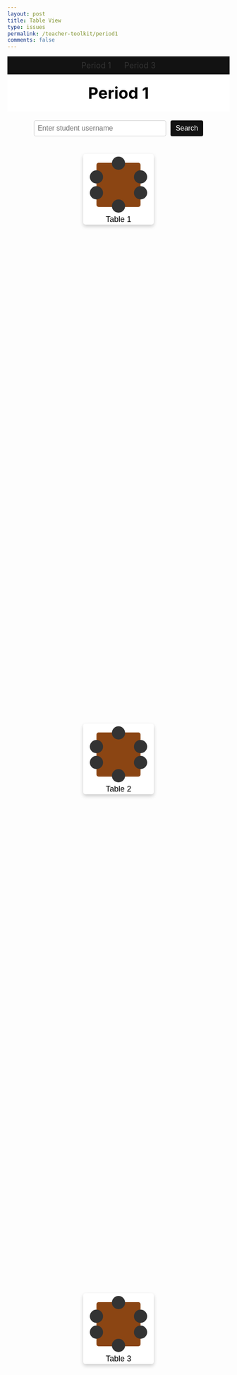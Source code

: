 ```yaml
---
layout: post
title: Table View
type: issues
permalink: /teacher-toolkit/period1
comments: false
---
```


<style>
  /* Navigation Bar */
  .navbar {
    display: flex;
    justify-content: center;
    background-color: #121212;
    padding: 10px 0;
    font-size: 18px;
  }
  .navbar a {
    margin: 0 15px;
    color: #333;
    text-decoration: none;
  }
  /* Period Header */
  .period-header {
    background-color: #FFFFFF;
    color: black;
    text-align: center;
    padding: 20px;
    font-size: 36px;
    font-weight: bold;
  }
  /* Container for Tables using Grid */
  .container {
    display: grid;
    grid-template-columns: repeat(3, 1fr);
    grid-template-rows: repeat(3, auto);
    gap: 20px;
    justify-content: center;
    height: calc(100vh - 150px);
    padding-top: 20px;
  }
  /* Table Icon (4 chairs) */
  .table-icon {
    position: relative;
    width: 200px;
    height: 200px;
  }
  .table {
    position: absolute;
    top: 50%;
    left: 50%;
    width: 100px;
    height: 100px;
    background-color: #8B4513; /* Brown color for the table */
    transform: translate(-50%, -50%);
    border-radius: 5px;
  }
  .chair {
    position: absolute;
    width: 30px;
    height: 30px;
    background-color: #333; /* Dark color for the chairs */
    border-radius: 50%;
  }
  .chair1 { top: 5px; left: 50%; transform: translateX(-50%); }
  .chair2 { bottom: 5px; left: 50%; transform: translateX(-50%); }
  .chair3 { left: 35px; top: 50%; transform: translateY(10%); }
  .chair4 { right: 35px; top: 50%; transform: translateY(10%); }
  .chair5 { left: 35px; top: 50%; transform: translateY(-110%); }
  .chair6 { right: 35px; top: 50%; transform: translateY(-110%); }
  .table-icon:hover .chair {
    background-color: #FFD700; /* Change chair color to yellow on hover */
  }
  /* Button Styling */
  .table-button {
    width: 160px;
    height: 160px;
    background-color: #FFFFFF !important;
    border: none;
    border-radius: 5px;
    font-size: 18px;
    color: black !important;
    text-align: center;
    cursor: pointer;
    position: relative;
    box-shadow: 0 4px 8px rgba(0, 0, 0, 0.2);
    display: flex;
    flex-direction: column;
    align-items: center;
    justify-content: center;
  }
  /* Button Grid Placement */
  #button1 { grid-area: 1 / 2; }
  #button2 { grid-area: 2 / 2; }
  #button3 { grid-area: 3 / 2; }
  /* Search Bar Styling */
  .search-container {
    display: flex;
    justify-content: center;
    padding: 20px;
  }
  .search-container input[type="text"] {
    width: 300px;
    padding: 8px;
    border-radius: 4px;
    border: 1px solid #ccc;
    font-size: 16px;
  }
  .search-container button {
    margin-left: 10px;
    padding: 8px 12px;
    font-size: 16px;
    cursor: pointer;
    border: none;
    background-color: #121212;
    color: white;
    border-radius: 4px;
  }
</style>

<!-- Navigation Bar -->
<div class="navbar">
  <a href="/bi5_digitaldivide/teacher-toolkit/period1">Period 1</a>
  <a href="/bi5_digitaldivide/teacher-toolkit/period3">Period 3</a>
</div>

<!-- Period Header -->
<div class="period-header">
  Period 1
</div>

<!-- Search Bar -->
<div class="search-container">
  <input type="text" id="searchName" placeholder="Enter student username">
  <button onclick="searchStudent()">Search</button>
</div>

<!-- Container for Tables -->
<div class="container">
  <button id="button1" class="table-button" onclick="fetchRequest(1)">
    <div class="table-icon">
      <div class="table"></div>
      <div class="chair chair1"></div>
      <div class="chair chair2"></div>
      <div class="chair chair3"></div>
      <div class="chair chair4"></div>
      <div class="chair chair5"></div>
      <div class="chair chair6"></div>
    </div>
    Table 1
  </button>
  <button id="button2" class="table-button" onclick="fetchRequest(2)">
    <div class="table-icon">
      <div class="table"></div>
      <div class="chair chair1"></div>
      <div class="chair chair2"></div>
      <div class="chair chair3"></div>
      <div class="chair chair4"></div>
      <div class="chair chair5"></div>
      <div class="chair chair6"></div>
    </div>
    Table 2
  </button>
  <button id="button3" class="table-button" onclick="fetchRequest(3)">
    <div class="table-icon">
      <div class="table"></div>
      <div class="chair chair1"></div>
      <div class="chair chair2"></div>
      <div class="chair chair3"></div>
      <div class="chair chair4"></div>
      <div class="chair chair5"></div>
      <div class="chair chair6"></div>
    </div>
    Table 3
  </button>
</div>

<script type="module">

  import {javaURI} from '{{site.baseurl}}/assets/js/api/config.js';

  window.fetchRequest = function fetchRequest(tableNumber) {
    window.location.href = `/bi5_digitaldivide/teacher-toolkit/tabledetails?table=${tableNumber}&period=1`;
  };

  window.searchStudent = function searchStudent() {
    const name = document.getElementById("searchName").value;

    const criteriaDto = {
      username: name,
      course: "CSA",
      trimester: 2,
      period: 1
    };

    fetch(`${javaURI}/api/students/find`, {
      method: "POST",
      headers: {
        "Content-Type": "application/json"
      },
      body: JSON.stringify(criteriaDto)
    })
    .then(response => {
      if (!response.ok) {
        throw new Error("Network response was not ok");
      }
      return response.json();
    })
    .then(data => {
      const params = new URLSearchParams({
        username: data.username,
        course: data.course,
        trimester: data.trimester,
        period: data.period
      });
      window.location.href = "/bi5_digitaldivide/teacher-toolkit/student-info?" + params.toString();
    })
    .catch(error => {
      console.error("There was a problem with the fetch operation:", error);
      alert("Student not found.");
    });
  };
</script>